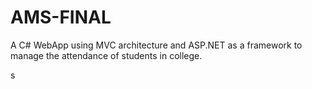# AMS-FINAL

A C# WebApp using MVC architecture and ASP.NET as a framework to manage the attendance of students in college.


s
